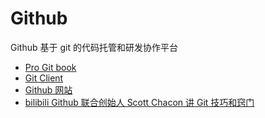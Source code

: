 # Github

Github 基于 git 的代码托管和研发协作平台

- [Pro Git book]
- [Git Client]
- [Github 网站]
- [bilibili Github 联合创始人 Scott Chacon 讲 Git 技巧和窍门]

[Pro Git book]: https://git-scm.com/book/en/v2
[Git Client]: https://gitbutler.com/
[Github 网站]: https://github.com/
[bilibili Github 联合创始人 Scott Chacon 讲 Git 技巧和窍门]: https://www.bilibili.com/video/BV1q4421w7a7/
